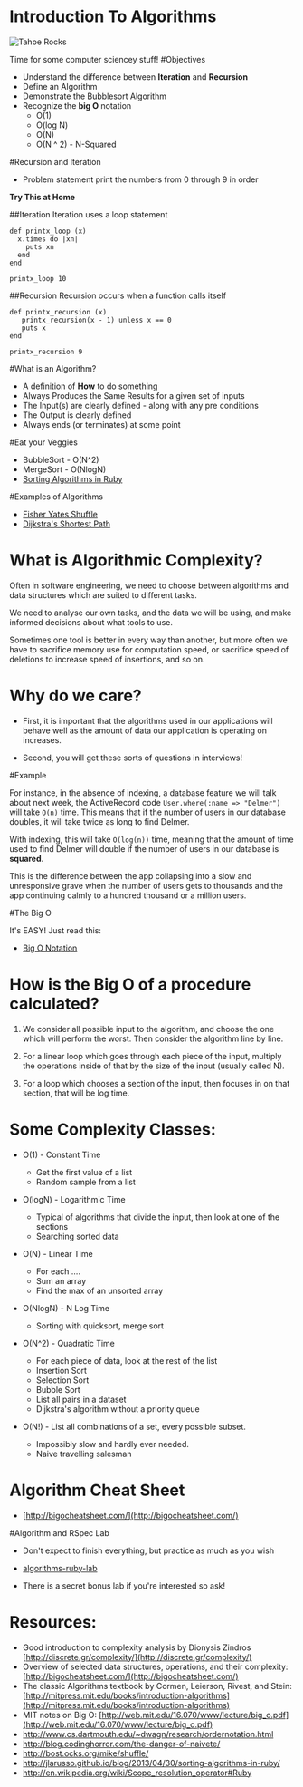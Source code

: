 Introduction To Algorithms
==================

![Tahoe Rocks](http://clients.stujophoto.com/photos/i-gVgFLvQ/5/L/i-gVgFLvQ-L.jpg)

Time for some computer sciencey stuff!
#Objectives
* Understand the difference between __Iteration__ and __Recursion__
* Define an Algorithm
* Demonstrate the Bubblesort Algorithm
* Recognize the __big O__ notation
	* O(1)
	* O(log N)
	* O(N)
	* O(N ^ 2) - N-Squared

#Recursion and Iteration

* Problem statement print the numbers from 0 through 9 in order

__Try This at Home__

##Iteration
Iteration uses a loop statement

```
def printx_loop (x)
  x.times do |xn|
    puts xn
  end
end

printx_loop 10

```
##Recursion
Recursion occurs when a function calls itself

```
def printx_recursion (x)
   printx_recursion(x - 1) unless x == 0
   puts x
end

printx_recursion 9

```

#What is an Algorithm?

* A definition of __How__ to do something
* Always Produces the Same Results for a given set of inputs
* The Input(s) are clearly defined - along with any pre conditions
* The Output is clearly defined
* Always ends (or terminates) at some point

#Eat your Veggies

* BubbleSort - O(N^2)
* MergeSort - O(NlogN)
* [Sorting Algorithms in Ruby](http://jlarusso.github.io/blog/2013/04/30/sorting-algorithms-in-ruby/)

#Examples of Algorithms

* [Fisher Yates Shuffle](http://bost.ocks.org/mike/shuffle/)
* [Dijkstra's Shortest Path](http://en.wikipedia.org/wiki/Dijkstra's_algorithm)

# What is Algorithmic Complexity?

Often in software engineering, we need to choose between algorithms and data structures which are suited to different tasks.  

We need to analyse our own tasks, and the data we will be using, and make informed decisions about what tools to use.  

Sometimes one tool is better in every way than another, but more often we have to sacrifice memory use for computation speed, or sacrifice speed of deletions to increase speed of insertions, and so on.

# Why do we care?

* First, it is important that the algorithms used in our applications will behave well as the amount of data our application is operating on increases. 

* Second, you will get these sorts of questions in interviews!

#Example

 For instance, in the absence of indexing, a database feature we will talk about next week, the ActiveRecord code `User.where(:name => "Delmer")` will take `O(n)` time.  This means that if the number of users in our database doubles, it will take twice as long to find Delmer.  
 
 With indexing, this will take `O(log(n))` time, meaning that the amount of time used to find Delmer will double if the number of users in our database is __squared__.  
 
 This is the difference between the app collapsing into a slow and unresponsive grave when the number of users gets to thousands and the app continuing calmly to a hundred thousand or a million users.


#The Big O

It's EASY! Just read this:

* [Big O Notation](http://en.wikipedia.org/wiki/Big_O_notation)

# How is the Big O of a procedure calculated?

1. We consider all possible input to the algorithm, and choose the one which will perform the worst.  Then consider the algorithm line by line.

2. For a linear loop which goes through each piece of the input, multiply the operations inside of that by the size of the input (usually called N).

3. For a loop which chooses a section of the input, then focuses in on that section, that will be log time.

# Some Complexity Classes:
* O(1) - Constant Time
   * Get the first value of a list
   * Random sample from a list

* O(logN) - Logarithmic Time 
   * Typical of algorithms that divide the input, then look at one of the sections
   * Searching sorted data

* O(N) - Linear Time 
   * For each ....
   * Sum an array
   * Find the max of an unsorted array

* O(NlogN) - N Log Time
   * Sorting with quicksort, merge sort

* O(N^2) - Quadratic Time
   * For each piece of data, look at the rest of the list
   * Insertion Sort
   * Selection Sort
   * Bubble Sort
   * List all pairs in a dataset
   * Dijkstra's algorithm without a priority queue
   
* O(N!) - List all combinations of a set, every possible subset.  
  * Impossibly slow and hardly ever needed.
  * Naive travelling salesman
  
# Algorithm Cheat Sheet

* [http://bigocheatsheet.com/](http://bigocheatsheet.com/)


#Algorithm and RSpec Lab

* Don't expect to finish everything, but practice as much as you wish

* [algorithms-ruby-lab](https://github.com/wdi-sf-march-2014/algorithms-ruby-lab)

* There is a secret bonus lab if you're interested so ask!

  
# Resources:
* Good introduction to complexity analysis by Dionysis Zindros [http://discrete.gr/complexity/](http://discrete.gr/complexity/)
* Overview of selected data structures, operations, and their complexity: [http://bigocheatsheet.com/](http://bigocheatsheet.com/)
* The classic Algorithms textbook by Cormen, Leierson, Rivest, and Stein: [http://mitpress.mit.edu/books/introduction-algorithms](http://mitpress.mit.edu/books/introduction-algorithms)
* MIT notes on Big O: [http://web.mit.edu/16.070/www/lecture/big_o.pdf](http://web.mit.edu/16.070/www/lecture/big_o.pdf)
* http://www.cs.dartmouth.edu/~dwagn/research/ordernotation.html
* http://blog.codinghorror.com/the-danger-of-naivete/
* http://bost.ocks.org/mike/shuffle/
* http://jlarusso.github.io/blog/2013/04/30/sorting-algorithms-in-ruby/
* http://en.wikipedia.org/wiki/Scope_resolution_operator#Ruby



